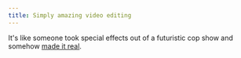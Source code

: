 ```yaml
---
title: Simply amazing video editing
---
```


It's like someone took special effects out of a futuristic cop show and somehow [made it real](http://grail.cs.washington.edu/projects/videoenhancement/videoEnhancement.htm).
